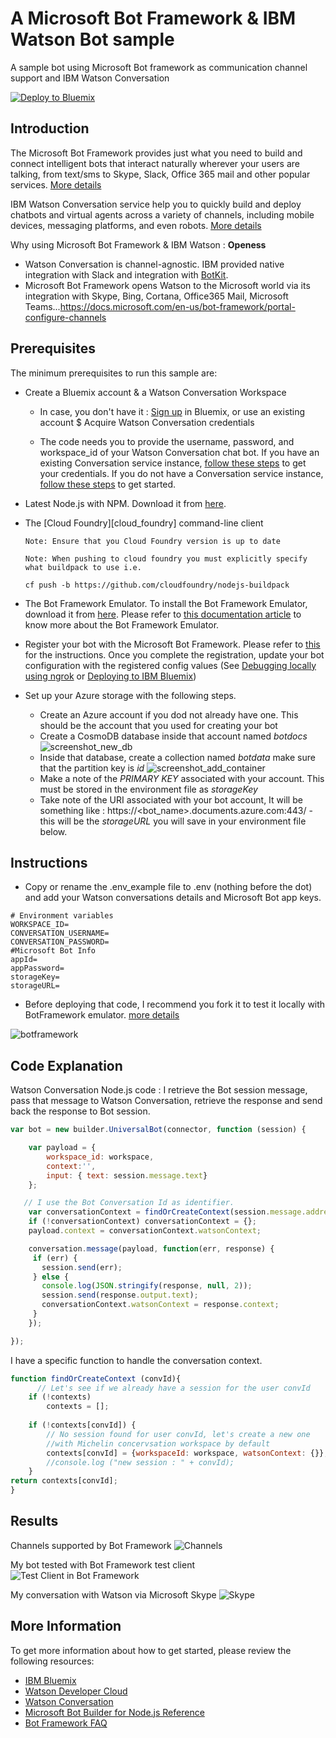 # A Microsoft Bot Framework & IBM Watson Bot sample

A sample bot using Microsoft Bot framework as communication channel support and IBM Watson Conversation

[![Deploy to Bluemix](https://bluemix.net/deploy/button.png)](https://bluemix.net/deploy?repository=https://github.com/vperrinfr/Cortana-Watson)

## Introduction

The Microsoft Bot Framework provides just what you need to build and connect intelligent bots that interact naturally wherever your users are talking, from text/sms to Skype, Slack, Office 365 mail and other popular services. [More details](https://dev.botframework.com/)

IBM Watson Conversation service help you to quickly build and deploy chatbots and virtual agents across a variety of channels, including mobile devices, messaging platforms, and even robots. [More details](https://www.ibm.com/watson/services/conversation/)

Why using Microsoft Bot Framework & IBM Watson : **Openess**
- Watson Conversation is channel-agnostic. IBM provided native integration with Slack and integration with [BotKit](https://www.botkit.ai/).
- Microsoft Bot Framework opens Watson to the Microsoft world via its integration with Skype, Bing, Cortana, Office365 Mail, Microsoft Teams...https://docs.microsoft.com/en-us/bot-framework/portal-configure-channels

## Prerequisites

The minimum prerequisites to run this sample are:
* Create a Bluemix account & a Watson Conversation Workspace
    * In case, you don't have it : [Sign up](https://console.ng.bluemix.net/registration/?target=/catalog/%3fcategory=watson) in Bluemix, or use an existing account
$ Acquire Watson Conversation credentials

   * The code needs you to provide the username, password, and workspace_id of your Watson Conversation chat bot. If you have an existing Conversation service instance, [follow these steps](https://github.com/watson-developer-cloud/conversation-simple/blob/master/README.md#configuring-the-application-environmnet) to get your credentials. If you do not have a Conversation service instance, [follow these steps](https://github.com/watson-developer-cloud/conversation-simple/blob/master/README.md#before-you-begin) to get started.
    
* Latest Node.js with NPM. Download it from [here](https://nodejs.org/en/download/).
* The [Cloud Foundry][cloud_foundry] command-line client

      Note: Ensure that you Cloud Foundry version is up to date

  ```
  Note: When pushing to cloud foundry you must explicitly specify what buildpack to use i.e. 

  cf push -b https://github.com/cloudfoundry/nodejs-buildpack
  ```

* The Bot Framework Emulator. To install the Bot Framework Emulator, download it from [here](https://emulator.botframework.com/). Please refer to [this documentation article](https://github.com/microsoft/botframework-emulator/wiki/Getting-Started) to know more about the Bot Framework Emulator.
* Register your bot with the Microsoft Bot Framework. Please refer to [this](https://docs.microsoft.com/en-us/bot-framework/portal-register-bot) for the instructions. Once you complete the registration, update your bot configuration with the registered config values (See [Debugging locally using ngrok](https://docs.microsoft.com/en-us/bot-framework/debug-bots-emulator) or [Deploying to IBM Bluemix](https://console.bluemix.net/docs/runtimes/nodejs/getting-started.html#getting-started-with-node-js-on-bluemix))

* Set up your Azure storage with the following steps.
  * Create an Azure account if you dod not already have one. This should be the account that you used for creating your bot
  * Create a CosmoDB database inside that account named _botdocs_  
  ![screenshot_new_db](readme_images/screenshot_new_db.png) 
  * Inside that database, create a collection named _botdata_ make sure that the partition key is _id_
  ![screenshot_add_container](readme_images/screenshot_add_container.png) 
  * Make a note of the _PRIMARY KEY_ associated with your account. This must be stored in the environment file as _storageKey_
  * Take note of the URI associated with your bot account, It will be something like :
https://<bot_name>.documents.azure.com:443/ - this will be the _storageURL_ you will save in your environment file below.

## Instructions

* Copy or rename the .env_example file to .env (nothing before the dot) and add your Watson conversations details and Microsoft Bot app keys.

```
# Environment variables
WORKSPACE_ID=
CONVERSATION_USERNAME=
CONVERSATION_PASSWORD=
#Microsoft Bot Info
appId=
appPassword=
storageKey=
storageURL=
```

* Before deploying that code, I recommend you fork it to test it locally with BotFramework emulator. [more details](https://docs.microsoft.com/en-us/bot-framework/debug-bots-emulator)

![botframework](readme_images/framework.png)

## Code Explanation

Watson Conversation Node.js code :
I retrieve the Bot session message, pass that message to Watson Conversation, retrieve the response and send back the response to Bot session.

```Javascript
var bot = new builder.UniversalBot(connector, function (session) {

    var payload = {
        workspace_id: workspace,
        context:'',
        input: { text: session.message.text}
    };

   // I use the Bot Conversation Id as identifier.
    var conversationContext = findOrCreateContext(session.message.address.conversation.id);	
    if (!conversationContext) conversationContext = {};
    payload.context = conversationContext.watsonContext;

    conversation.message(payload, function(err, response) {
     if (err) {
       session.send(err);
     } else {
       console.log(JSON.stringify(response, null, 2));
       session.send(response.output.text);
       conversationContext.watsonContext = response.context;
     }
    });

});
```

I have a specific function to handle the conversation context.
```Javascript
function findOrCreateContext (convId){
      // Let's see if we already have a session for the user convId
    if (!contexts)
        contexts = [];
        
    if (!contexts[convId]) {
        // No session found for user convId, let's create a new one
        //with Michelin concervsation workspace by default
        contexts[convId] = {workspaceId: workspace, watsonContext: {}};
        //console.log ("new session : " + convId);
    }
return contexts[convId];
}
```

## Results

Channels supported by Bot Framework
![Channels](readme_images/channels.png)

My bot tested with Bot Framework test client
![Test Client in Bot Framework](readme_images/test.png)

My conversation with Watson via Microsoft Skype
![Skype](readme_images/skype.png)

## More Information

To get more information about how to get started, please review the following resources:
* [IBM Bluemix](https://www.ibm.com/cloud-computing/bluemix/)
* [Watson Developer Cloud](https://www.ibm.com/watson/developer/)
* [Watson Conversation](https://www.ibm.com/watson/services/conversation/)
* [Microsoft Bot Builder for Node.js Reference](https://docs.microsoft.com/en-us/bot-framework/nodejs/)
* [Bot Framework FAQ](https://docs.microsoft.com/en-us/bot-framework/resources-bot-framework-faq#i-have-a-communication-channel-id-like-to-be-configurable-with-bot-framework-can-i-work-with-microsoft-to-do-that)

